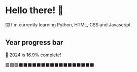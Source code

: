 # Hello there! 👋

⌨️ I'm currently learning Python, HTML, CSS and Javascript.

## Year progress bar

📅 2024 is 16.9% complete!

🟩🟩🟩⬛⬛⬛⬛⬛⬛⬛⬛⬛⬛⬛⬛⬛⬛⬛⬛⬛